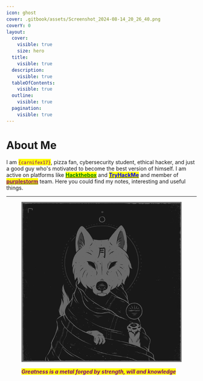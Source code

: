 ```yaml
---
icon: ghost
cover: .gitbook/assets/Screenshot_2024-08-14_20_26_40.png
coverY: 0
layout:
  cover:
    visible: true
    size: hero
  title:
    visible: true
  description:
    visible: true
  tableOfContents:
    visible: true
  outline:
    visible: true
  pagination:
    visible: true
---
```


# About Me

I am <mark style="color:purple;">`{carnifex17}`</mark>, pizza fan, cybersecurity student, ethical hacker, and just a good guy who's motivated to become the best version of himself. I am active on platforms like [<mark style="color:green;">**Hackthebox**</mark>](https://app.hackthebox.com/profile/637180) and [<mark style="color:blue;">**TryHackMe**</mark>](https://tryhackme.com/p/carnifex17) and member of [<mark style="color:purple;">**purplestorm**</mark>](https://discord.gg/purplestorm) team. Here you could find my notes, interesting and useful things.

***

<figure><img src=".gitbook/assets/wise-wolf.gif" alt=""><figcaption><p><em><mark style="color:purple;"><strong>Greatness is a metal forged by strength, will and knowledge</strong></mark></em></p></figcaption></figure>
